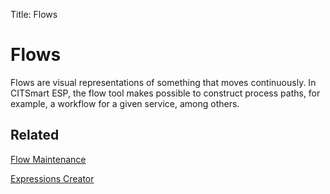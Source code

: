 Title: Flows

# Flows

Flows are visual representations of something that moves continuously. In CITSmart ESP, the flow tool makes possible to construct process paths, for example, a workflow for a given service, among others.

## Related

[Flow Maintenance][1]

[Expressions Creator][2]

[1]:/en-us/citsmart-esp-8/platform-administration/flow-maintenance/flows.html
[2]:/en-us/citsmart-esp-8/platform-administration/flow-maintenance/expressions-creator.html
